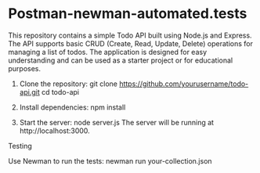 # Postman-newman-automated.tests
This repository contains a simple Todo API built using Node.js and Express. The API supports basic CRUD (Create, Read, Update, Delete) operations for managing a list of todos. The application is designed for easy understanding and can be used as a starter project or for educational purposes.

1. Clone the repository:
git clone https://github.com/yourusername/todo-api.git
cd todo-api

2. Install dependencies:
    npm install
   
4. Start the server:
   node server.js
The server will be running at http://localhost:3000.

Testing

Use Newman to run the tests:
newman run your-collection.json


